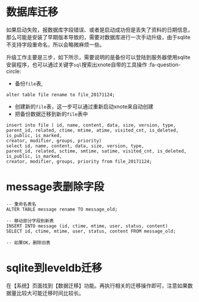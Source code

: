 # 数据库迁移

如果启动失败，报数据库字段错误、或者是启动成功但是丢失了资料的日期信息，那么可能是安装了早期版本导致的，需要对数据库进行一次手动升级，由于sqlite不支持字段重命名，所以会略微麻烦一些。

升级工作主要是三步，如下所示，需要说明的是备份可以登陆到服务器使用sqlite安装程序，也可以通过关键字`sql`搜索出xnote自带的工具操作
:fa-question-circle:
- 备份`file`表,

```
alter table file rename to file_20171124;
```

- 创建新的`file`表，这一步可以通过重新启动xnote来自动创建
- 把备份数据迁移到新的`file`表中

```
insert into file ( id, name, content, data, size, version, type, 
parent_id, related, ctime, mtime, atime, visited_cnt, is_deleted, is_public, is_marked,
creator, modifier, groups, priority) 
select id, name, content, data, size, version, type, 
parent_id, related, sctime, smtime, satime, visited_cnt, is_deleted, is_public, is_marked,
creator, modifier, groups, priority from file_20171124;

```

# message表删除字段

```
-- 重命名表名
ALTER TABLE message rename TO message_old;

-- 移动部分字段到新表
INSERT INTO message (id, ctime, mtime, user, status, content)
SELECT id, ctime, mtime, user, status, content FROM message_old;

-- 如果OK，删除旧表
```

# sqlite到leveldb迁移

在【系统】页面找到【数据迁移】功能。再执行相关的迁移操作即可，注意如果数据量比较大可能迁移时间比较长。
